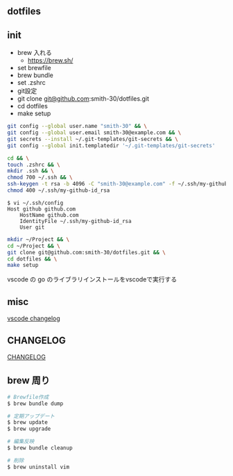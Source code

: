 ## dotfiles

## init

- brew 入れる
  - https://brew.sh/
- set brewfile
- brew bundle
- set .zshrc
- git設定
- git clone git@github.com:smith-30/dotfiles.git
- cd dotfiles
- make setup

```bash
git config --global user.name "smith-30" && \
git config --global user.email smith-30@example.com && \
git secrets --install ~/.git-templates/git-secrets && \
git config --global init.templatedir '~/.git-templates/git-secrets'
```

```bash
cd && \
touch .zshrc && \
mkdir .ssh && \
chmod 700 ~/.ssh && \
ssh-keygen -t rsa -b 4096 -C "smith-30@example.com" -f ~/.ssh/my-github-id_rsa && \
chmod 400 ~/.ssh/my-github-id_rsa
```

```
$ vi ~/.ssh/config
Host github github.com
    HostName github.com
    IdentityFile ~/.ssh/my-github-id_rsa
    User git
```

```bash
mkdir ~/Project && \
cd ~/Project && \
git clone git@github.com:smith-30/dotfiles.git && \
cd dotfiles && \
make setup
```

vscode の go のライブラリインストールをvscodeで実行する

## misc

[vscode changelog](https://github.com/axetroy/vscode-changelog-generator)

## CHANGELOG

[CHANGELOG](./CHANGELOG.md)

## brew 周り

```bash
# Brewfile作成
$ brew bundle dump

# 定期アップデート
$ brew update
$ brew upgrade

# 編集反映
$ brew bundle cleanup

# 削除
$ brew uninstall vim
```